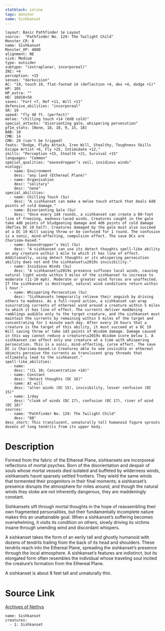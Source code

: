 ```yaml
---
statblock: inline
tags: monster
name: Sishkanset
---
```

```statblock
layout: Basic Pathfinder 1e Layout
source:  "Pathfinder No. 129: The Twilight Child"
Monster_CR: 8
name: Sishkanset
Monster_XP: 4800
alignment: NE
size: Medium
type: outsider
subtype: "(extraplanar, incorporeal)"
INI: +4
perception: +15
senses: "darkvision"
AC: "19, touch 19, flat-footed 14 (deflection +4, dex +4, dodge +1)"
HP: 105
HP_extra: ""
HD: 10d10+50
saves: "Fort +7, Ref +11, Will +11"
defensive_abilities: "incorporeal"
SR: 19
speed: "fly 40 ft. (perfect)"
melee: "chilling touch +14 (6d8 cold)"
special_attacks: "disorienting gale, whispering persecution"
pf1e_stats: [None, 18, 18, 9, 15, 18]
BAB: 10
CMB: 14
CMD: 29 (can't be tripped)
feats: "Dodge, Flyby Attack, Iron Will, Stealthy, Toughness Skills Escape Artist +6, Fly +25, Intimidate +12,"
skills: "Perception +15, Stealth +21, Survival +15"
languages: "Common"
special_qualities: "eavesdropper’s veil, insidious winds"
ecology:
  - name: Environment
    desc: "any land (Ethereal Plane)"
  - name: Organisation
    desc: "solitary"
    desc: "none"
special_abilities:
  - name: Chilling Touch (Su)
    desc: "A sishkanset can make a melee touch attack that deals 6d8 points of cold damage."
  - name: Disorienting Gale (Su)
    desc: "Once every 1d4 rounds, a sishkanset can create a 60-foot line of freezing, madness-laced winds. Creatures caught in the gale take 4d6 points of bludgeoning damage and 4d6 points of cold damage (Reflex DC 19 half). Creatures damaged by the gale must also succeed at a DC 19 Will saving throw or be confused for 1 round. The confusion is a sonic, mind-affecting, compulsion effect. The save DCs are Charisma-based."
  - name: Eavesdropper’s Veil (Su)
    desc: "A sishkanset can use its detect thoughts spell-like ability on any creature within 1 mile to which it has line of effect. Additionally, using detect thoughts or its whispering persecution ability does not end the sishkanset\u2019s invisibility."
  - name: Insidious Winds (Su)
    desc: "A sishkanset\u2019s presence suffuses local winds, causing natural light winds within 5 miles of the sishkanset to increase to moderate (11-20 mph). Moderate or greater wind forces are unaffected. If the sishkanset is destroyed, natural wind conditions return within 1 hour."
  - name: Whispering Persecution (Su)
    desc: "Sishkansets temporarily relieve their anguish by driving others to madness. As a full-round action, a sishkanset can wrap susurrating currents of ethereal wind around a creature within 5 miles to which it has line of effect. The currents deliver maddening ramblings audible only to the target creature, and the sishkanset must maintain the currents by remaining within 5 miles of the target and concentrating for 1 minute each day. After every 24 hours that a creature is the target of this ability, it must succeed at a DC 19 Will saving throw or take 1d3 points of Wisdom damage. Damage caused in this way cannot reduce a creature\u2019s Wisdom score below 1. A sishkanset can affect only one creature at a time with whispering persecution. This is a sonic, mind-affecting, curse effect. The save DC is Charisma-based.\n Creatures able to see invisible or ethereal objects perceive the currents as translucent gray threads that ultimately lead to the sishkanset."
spell-like_abilities:
  - name:
    desc: "(CL 10; Concentration +14)"
  - name: Constant
    desc: "detect thoughts (DC 16)"
  - name: At will
    desc: "alter winds (DC 15), invisibility, lesser confusion (DC 15)"
  - name: 1/day
    desc: "cloak of winds (DC 17), confusion (DC 17), river of wind (DC 18)"
sources:
  - name: "Pathfinder No. 129: The Twilight Child"
    desc: "88"
desc_short: This translucent, unnaturally tall humanoid figure sprouts dozens of long tendrils from its upper body.
```
# Description
Formed from the fabric of the Ethereal Plane, sishkansets are incorporeal reflections of mortal psyches. Born of the disorientation and despair of souls whose mortal vessels died isolated and buffeted by wilderness winds, sishkansets haunt sparsely settled frontiers. They wield the same winds that tormented their progenitors in their final moments; a sishkanset’s presence disrupts the atmosphere for miles around, and though the natural winds they stoke are not inherently dangerous, they are maddeningly constant.

 Sishkansets sift through mortal thoughts in the hope of reassembling their own fragmented personalities, but their fundamentally incomplete nature makes this an unattainable goal. When a sishkanset’s suffering becomes overwhelming, it visits its condition on others, slowly driving its victims insane through unending wind and discordant whispers.

 A sishkanset takes the form of an eerily tall and ghostly humanoid with dozens of tendrils trailing from the back of its head and shoulders. These tendrils reach into the Ethereal Plane, spreading the sishkanset’s presence through the local atmosphere. A sishkanset’s features are indistinct, but its elongated form often resembles the individual whose traveling soul incited the creature’s formation from the Ethereal Plane.

 A sishkanset is about 8 feet tall and unnaturally thin.
# Source Link
[Archives of Nethys](https://aonprd.com/MonsterDisplay.aspx?ItemName=Sishkanset)
```encounter-table
name: Sishkanset
creatures:
  - 1: Sishkanset
```
